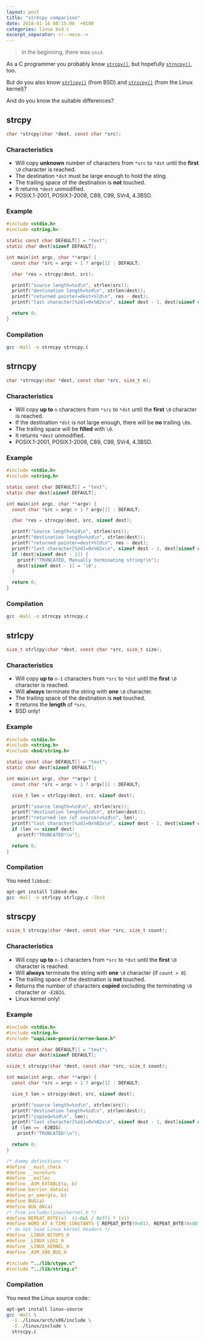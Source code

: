 ```yaml
---
layout: post
title: "strXcpy comparison"
date: 2018-01-16 08:15:00  +0100
categories: linux bsd c
excerpt_separator: <!--more-->
---
```


> In the beginning, there was `void`.

As a C programmer you probably know [`strcpy()`](#strcpy), but hopefully [`strncpy()`](#strncpy), too.

But do you also know [`strlcpy()`](#strlcpy) (from BSD) and [`strscpy()`](#strscpy) (from the Linux kernel)?

And do you know the suitable differences?

<!--more-->

## strcpy
```c
char *strcpy(char *dest, const char *src);
```

### Characteristics

* Will copy **unknown** number of characters from `*src` to `*dst` until the **first** `\0` character is reached.
* The destination `*dst` must be large enough to hold the sting.
* The trailing space of the destination is **not** touched.
* It returns `*dest` unmodified.
* POSIX.1-2001, POSIX.1-2008, C89, C99, SVr4, 4.3BSD.

### Example

```c
#include <stdio.h>
#include <string.h>

static const char DEFAULT[] = "text";
static char dest[sizeof DEFAULT];

int main(int argc, char **argv) {
  const char *src = argc > 1 ? argv[1] : DEFAULT;

  char *res = strcpy(dest, src);

  printf("source length=%zd\n", strlen(src));
  printf("destination length=%zd\n", strlen(dest));
  printf("returned pointer=dest+%ld\n", res - dest);
  printf("last character[%zd]=0x%02x\n", sizeof dest - 1, dest[sizeof dest - 1]);

  return 0;
}
```

### Compilation

```bash
gcc -Wall -o strncpy strncpy.c
```

## strncpy
```c
char *strncpy(char *dest, const char *src, size_t n);
```

### Characteristics

* Will copy **up to** `n` characters from `*src` to `*dst` until the **first** `\0` character is reached.
* If the destination `*dst` is not large enough, there will be **no** trailing `\0`s.
* The trailing space will be **filled** with `\0`.
* It returns `*dest` unmodified.
* POSIX.1-2001, POSIX.1-2008, C89, C99, SVr4, 4.3BSD.

### Example

```c
#include <stdio.h>
#include <string.h>

static const char DEFAULT[] = "text";
static char dest[sizeof DEFAULT];

int main(int argc, char **argv) {
  const char *src = argc > 1 ? argv[1] : DEFAULT;

  char *res = strncpy(dest, src, sizeof dest);

  printf("source length=%zd\n", strlen(src));
  printf("destination length=%zd\n", strlen(dest));
  printf("returned pointer=dest+%ld\n", res - dest);
  printf("last character[%zd]=0x%02x\n", sizeof dest - 1, dest[sizeof dest - 1]);
  if (dest[sizeof dest - 1]) {
    printf("TRUNCATED, Manually terminating string!\n");
    dest[sizeof dest - 1] = '\0';
  }

  return 0;
}
```

### Compilation

```bash
gcc -Wall -o strncpy strncpy.c
```

## strlcpy
```c
size_t strlcpy(char *dest, const char *src, size_t size);
```

### Characteristics

* Will copy **up to** `n-1` characters from `*src` to `*dst` until the **first** `\0` character is reached.
* Will **always** terminate the string with **one** `\0` character.
* The trailing space of the destination is **not** touched.
* It returns the **length** of `*src`.
* BSD only!

### Example

```c
#include <stdio.h>
#include <string.h>
#include <bsd/string.h>

static const char DEFAULT[] = "text";
static char dest[sizeof DEFAULT];

int main(int argc, char **argv) {
  const char *src = argc > 1 ? argv[1] : DEFAULT;

  size_t len = strlcpy(dest, src, sizeof dest);

  printf("source length=%zd\n", strlen(src));
  printf("destination length=%zd\n", strlen(dest));
  printf("returned len (of source)=%zd\n", len);
  printf("last character[%zd]=0x%02x\n", sizeof dest - 1, dest[sizeof dest - 1]);
  if (len >= sizeof dest)
    printf("TRUNCATED!\n");

  return 0;
}
```

### Compilation

You need `libbsd`::

```bash
apt-get install libbsd-dev
gcc -Wall -o strlcpy strlcpy.c -lbsd
```

## strscpy
```c
ssize_t strscpy(char *dest, const char *src, size_t count);
```

### Characteristics

* Will copy **up to** `n-1` characters from `*src` to `*dst` until the **first** `\0` character is reached.
* Will **always** terminate the string with **one** `\0` character (if `count > 0`).
* The trailing space of the destination is **not** touched.
* Returns the number of characters **copied** excluding the terminating `\0` character or `-E2BIG`.
* Linux kernel only!

### Example

```c
#include <stdio.h>
#include <string.h>
#include "uapi/asm-generic/errno-base.h"

static const char DEFAULT[] = "text";
static char dest[sizeof DEFAULT];

ssize_t strscpy(char *dest, const char *src, size_t count);

int main(int argc, char **argv) {
  const char *src = argc > 1 ? argv[1] : DEFAULT;

  size_t len = strscpy(dest, src, sizeof dest);

  printf("source length=%zd\n", strlen(src));
  printf("destination length=%zd\n", strlen(dest));
  printf("copied=%zd\n", len);
  printf("last character[%zd]=0x%02x\n", sizeof dest - 1, dest[sizeof dest - 1]);
  if (len == -E2BIG)
    printf("TRUNCATED!\n");

  return 0;
}

/* dummy definitions */
#define __must_check
#define __noreturn
#define __malloc
#define _ASM_EXTABLE(a, b)
#define barrier_data(a)
#define pr_emerg(a, b)
#define BUG(a)
#define BUG_ON(a)
/* from include/linux/kernel.h */
#define REPEAT_BYTE(x)	((~0ul / 0xff) * (x))
#define WORD_AT_A_TIME_CONSTANTS { REPEAT_BYTE(0x01), REPEAT_BYTE(0x80) }
/* do not load Linux kernel headers */
#define _LINUX_BITOPS_H
#define _LINUX_LOG2_H
#define _LINUX_KERNEL_H
#define _ASM_X86_BUG_H

#include "../lib/ctype.c"
#include "../lib/string.c"
```

### Compilation

You need the Linux source code::

```bash
apt-get install linux-source
gcc -Wall \
  -I../linux/arch/x86/include \
  -I../linux/include \
  strscpy.c
```
